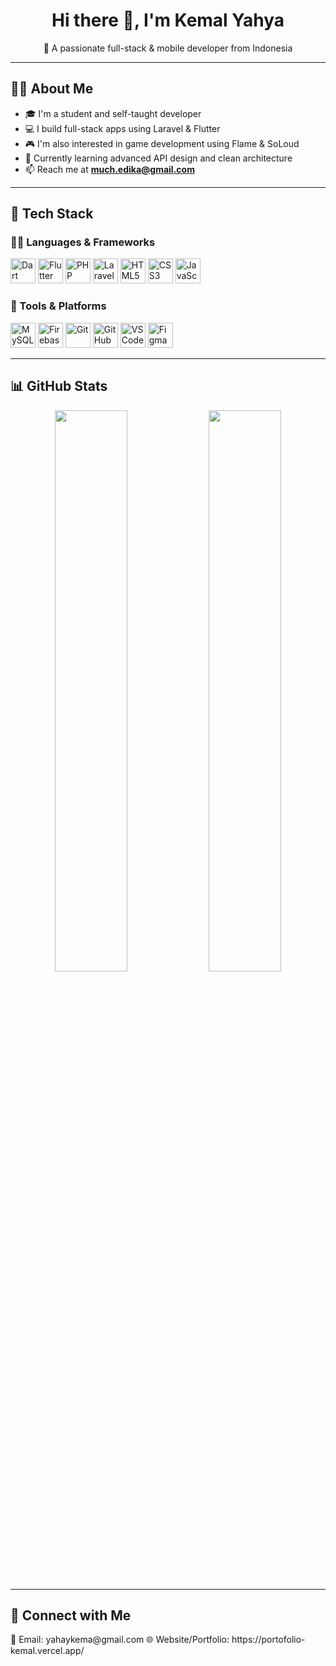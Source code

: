<h1 align="center">Hi there 👋, I'm Kemal Yahya</h1>
<p align="center">🚀 A passionate full-stack & mobile developer from Indonesia</p>

---

## 🧑‍💻 About Me

- 🎓 I'm a student and self-taught developer  
- 💻 I build full-stack apps using Laravel & Flutter  
- 🎮 I'm also interested in game development using Flame & SoLoud  
- 🌱 Currently learning advanced API design and clean architecture  
- 📫 Reach me at **much.edika@gmail.com**

---

## 💼 Tech Stack

### 👨‍💻 Languages & Frameworks
<p>
  <img src="https://cdn.jsdelivr.net/gh/devicons/devicon/icons/dart/dart-original.svg" width="40" alt="Dart" />
  <img src="https://cdn.jsdelivr.net/gh/devicons/devicon/icons/flutter/flutter-original.svg" width="40" alt="Flutter" />
  <img src="https://cdn.jsdelivr.net/gh/devicons/devicon/icons/php/php-original.svg" width="40" alt="PHP" />
  <img src="https://cdn.jsdelivr.net/gh/devicons/devicon/icons/laravel/laravel-plain.svg" width="40" alt="Laravel" />
  <img src="https://cdn.jsdelivr.net/gh/devicons/devicon/icons/html5/html5-original.svg" width="40" alt="HTML5" />
  <img src="https://cdn.jsdelivr.net/gh/devicons/devicon/icons/css3/css3-original.svg" width="40" alt="CSS3" />
  <img src="https://cdn.jsdelivr.net/gh/devicons/devicon/icons/javascript/javascript-original.svg" width="40" alt="JavaScript" />
</p>

### 🧰 Tools & Platforms
<p>
  <img src="https://cdn.jsdelivr.net/gh/devicons/devicon/icons/mysql/mysql-original.svg" width="40" alt="MySQL" />
  <img src="https://cdn.jsdelivr.net/gh/devicons/devicon/icons/firebase/firebase-plain.svg" width="40" alt="Firebase" />
  <img src="https://cdn.jsdelivr.net/gh/devicons/devicon/icons/git/git-original.svg" width="40" alt="Git" />
  <img src="https://cdn.jsdelivr.net/gh/devicons/devicon/icons/github/github-original.svg" width="40" alt="GitHub" />
  <img src="https://cdn.jsdelivr.net/gh/devicons/devicon/icons/vscode/vscode-original.svg" width="40" alt="VSCode" />
  <img src="https://cdn.jsdelivr.net/gh/devicons/devicon/icons/figma/figma-original.svg" width="40" alt="Figma" />
</p>

---

## 📊 GitHub Stats

<p align="center">
  <img src="https://github-readme-stats.vercel.app/api?username=kemalyahya&show_icons=true&theme=radical" width="48%" />
  <img src="https://github-readme-stats.vercel.app/api/top-langs/?username=kemalyahya&layout=compact&theme=radical" width="48%" />
</p>

---

## 🔗 Connect with Me

<p>
  📧 Email: yahaykema@gmail.com  
  🌐 Website/Portfolio: https://portofolio-kemal.vercel.app/
</p>
